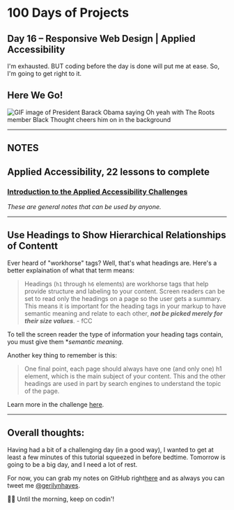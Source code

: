 # 100 Days of Projects

## Day 16 – Responsive Web Design | Applied Accessibility

I'm exhausted. BUT coding before the day is done will put me at ease. So, I'm going to get right to it.

## Here We Go!

![GIF image of President Barack Obama saying Oh yeah with The Roots member Black Thought cheers him on in the background](https://media1.tenor.com/images/105dc822ced1fe750b0b2dce8149cd68/tenor.gif?itemid=7549367)

---

## NOTES

## Applied Accessibility, 22 lessons to complete

### [Introduction to  the Applied Accessibility Challenges](https://www.freecodecamp.org/learn/responsive-web-design/applied-accessibility/)

*These are general notes that can be used by anyone.*

---

## Use Headings to Show Hierarchical Relationships of Contentt

Ever heard of "workhorse" tags? Well, that's what headings are. Here's a better explaination of what that term means:

> Headings (`h1` through `h6` elements) are workhorse tags that help provide structure and labeling to your content. Screen readers can be set to read only the headings on a page so the user gets a summary. This means it is important for the heading tags in your markup to have semantic meaning and relate to each other, ***not be picked merely for their size values***. - fCC

To tell the screen reader the type of information your heading tags contain, you must give them **semantic meaning*.

Another key thing to remember is this:

> One final point, each page should always have one (and only one) h1 element, which is the main subject of your content. This and the other headings are used in part by search engines to understand the topic of the page.

Learn more in the challenge [here](https://www.freecodecamp.org/learn/responsive-web-design/applied-accessibility/use-headings-to-show-hierarchical-relationships-of-content).

---

## Overall thoughts:

Having had a bit of a challenging day (in a good way), I wanted to get at least a few minutes of this tutorial squeezed in before bedtime. Tomorrow is going to be a big day, and I need a lot of rest.

For now, you can grab my notes on GitHub right[here](https://github.com/gerilynmhayes/responsive_web_design/tree/master/responsive_web_design) and as always you can tweet me [@gerilynhayes](https://twitter.com/gerilynmhayes).

👋🏾  Until the morning, keep on codin'!